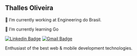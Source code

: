 ## Thalles Oliveira

<p>🔭 I’m currently working at Engineering do Brasil.</p>
<p>🌱 I’m currently learning Go</p>

[![Linkedin Badge](https://img.shields.io/badge/-Thalles%20Oliveira-6633cc?style=flat-square&logo=Linkedin&logoColor=white&link=https://www.linkedin.com/in/thalles-oliveira-263b311b9/)](https://www.linkedin.com/in/thalles-oliveira-263b311b9/) 
[![Gmail Badge](https://img.shields.io/badge/-thalles3br@gmail.com-6633cc?style=flat-square&logo=Gmail&logoColor=white&link=mailto:thalles3br@gmail.com)](mailto:thalles3br@gmail.com)

<p>Enthusiast of the best web & mobile development technologies.</p>

